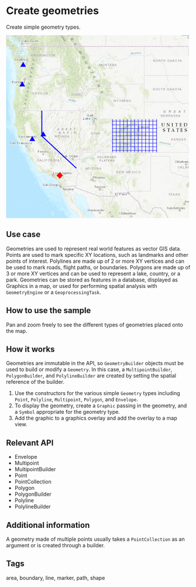 # Create geometries

Create simple geometry types.

![](screenshot.png)

## Use case

Geometries are used to represent real world features as vector GIS data. Points are used to mark specific XY locations, such as landmarks and other points of interest. Polylines are made up of 2 or more XY vertices and can be used to mark roads, flight paths, or boundaries. Polygons are made up of 3 or more XY vertices and can be used to represent a lake, country, or a park. Geometries can be stored as features in a database, displayed as Graphics in a map, or used for performing spatial analysis with `GeometryEngine` or a `GeoprocessingTask`.

## How to use the sample

Pan and zoom freely to see the different types of geometries placed onto the map.

## How it works

Geometries are immutable in the API, so `GeometryBuilder` objects must be used to build or modify a `Geometry`. In this case, a `MultipointBuilder`, `PolygonBuilder`, and `PolylineBuilder` are created by setting the spatial reference of the builder.

1. Use the constructors for the various simple `Geometry` types including `Point`, `Polyline`, `Multipoint`, `Polygon`, and `Envelope`.
2. To display the geometry, create a `Graphic` passing in the geometry, and a `Symbol` appropriate for the geometry type.
3. Add the graphic to a graphics overlay and add the overlay to a map view.


## Relevant API

* Envelope
* Multipoint
* MultipointBuilder
* Point
* PointCollection
* Polygon
* PolygonBuilder
* Polyline
* PolylineBuilder

## Additional information

A geometry made of multiple points usually takes a `PointCollection` as an argument or is created through a builder.

## Tags

area, boundary, line, marker, path, shape
